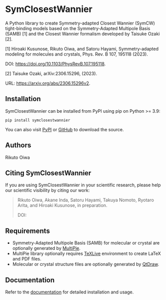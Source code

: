 # SymClosestWannier

A Python library to create Symmetry-adapted Closest Wannier (SymCW) tight-binding models based on the Symmetry-Adapted Multipole Basis (SAMB) [1] and the Closest Wannier formalism developed by Taisuke Ozaki [2].


[1] Hiroaki Kusunose, Rikuto Oiwa, and Satoru Hayami, Symmetry-adapted modeling for molecules and crystals, Phys. Rev. B 107, 195118 (2023).

DOI: https://doi.org/10.1103/PhysRevB.107.195118.

[2] Taisuke Ozaki, arXiv:2306.15296, (2023).

URL: https://arxiv.org/abs/2306.15296v2.


## Installation

SymClosestWannier can be installed from PyPI using pip on Python >= 3.9:
```
pip install symclosestwannier
```
You can also visit [PyPI](https://pypi.org/project/symclosestwannier/) or [GitHub](https://github.com/CMT-MU/SymClosestWannier/) to download the source.


## Authors

Rikuto Oiwa


## Citing SymClosestWannier

If you are using SymClosestWannier in your scientific research, please help our scientific visibility by citing our work:

> Rikuto Oiwa, Akane Inda, Satoru Hayami, Takuya Nomoto, Ryotaro Arita, and Hiroaki Kusunose, in preparation.
>
> DOI: []()



## Requirements
- Symmetry-Adapted Multipole Basis (SAMB) for molecular or crystal are optionally generated by [MultiPie](https://github.com/CMT-MU/MultiPie).
- MultiPie library optionally requires [TeXLive](https://www.tug.org/texlive/) environment to create LaTeX and PDF files.
- Molecular or crystal structure files are optionally generated by [QtDraw](https://github.com/CMT-MU/QtDraw).


## Documentation

Refer to the [documentation](https://cmt-mu.github.io/SymClosestWannier/) for detailed installation and usage.
